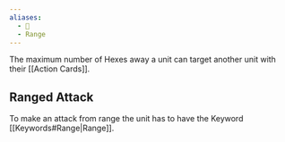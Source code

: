 ```yaml
---
aliases:
  - 🏹
  - Range
---
```

The maximum number of Hexes away a unit can target another unit with their [[Action Cards]]. 

## Ranged Attack
To make an attack from range the unit has to have the Keyword [[Keywords#Range|Range]].